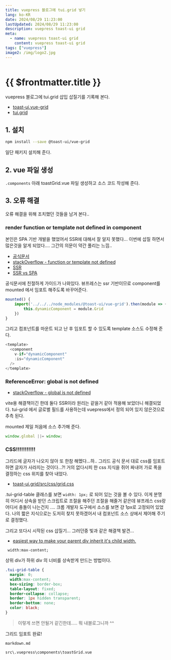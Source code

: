 ```yaml
---
title: vuepress 블로그에 tui.grid 넣기
lang: ko-KR
date: 2024/08/29 11:23:00
lastUpdated: 2024/08/29 11:23:00
description: vuepress toast-ui grid
meta:
  - name: vuepress toast-ui grid
    content: vuepress toast-ui grid
tags: ["vuepress"]
image2: /img/logo2.jpg
---
```

 
<img
    v-if="data.image2"
    :src="$withBase(data.image2)"
    :alt="data.image2 || 'hero'"
    >

<script>
export default {
  name: 'Home',
  computed: {
    data () {
      return this.$page.frontmatter
    },
  }
}
</script>



# {{ $frontmatter.title }}

vuepress 블로그에 tui.grid 삽입 삽질기를 기록해 본다.

<toastGrid/>

- [toast-ui.vue-grid](https://github.com/nhn/tui.grid/blob/master/packages/toast-ui.vue-grid/docs/getting-started.md)
- [tui.grid](https://nhn.github.io/tui.grid/latest/)

## 1. 설치

```sh
npm install --save @toast-ui/vue-grid
```

일단 패키지 설치해 준다.

## 2. vue 파일 생성

`.components` 아래 toastGrid.vue 파일 생성하고 소스 코드 작성해 준다.

## 3. 오류 해결 

오류 해결을 위해 조치했던 것들을 남겨 본다..

### render function or template not defined in component

본인은 SPA 기반 개발을 했었어서 SSR에 대해서 잘 알지 못했다... 이번에 삽질 하면서 많은것을 알게 되었다.... 그간의 의문이 약간 풀리는 느낌.. 

- [공식문서](https://v1.vuepress.vuejs.org/guide/using-vue.html#browser-api-access-restrictions)
- [stackOverflow - function or template not defined](https://stackoverflow.com/questions/54341251/render-function-or-template-not-defined-in-component-anonymous)
- [SSR](https://vuejs.org/guide/scaling-up/ssr)
- [SSR vs SPA](https://velog.io/@ru_bryunak/SPA-%EC%82%AC%EC%9A%A9%EC%97%90%EC%84%9C%EC%9D%98-SSR%EA%B3%BC-CSR)

공식문서에 친절하게 가이드가 나와있다. 뷰프레스는 ssr 기반이므로 component를 mounted 에서 임포트 해주도록 바꾸어준다.

```js
mounted() {
    import('../../../node_modules/@toast-ui/vue-grid').then(module => {
        this.dynamicComponent = module.Grid
    })
}
```

그리고 컴포넌트를 마운트 되고 난 후 임포트 할 수 있도록 template 소스도 수정해 준다.

```js
<template>
  <component
    v-if="dynamicComponent" 
    :is="dynamicComponent"
  />
</template>
```

### ReferenceError: global is not defined

- [stackOverflow - global is not defined](https://stackoverflow.com/a/73208485/10222566)

vite용 해결책이긴 한데 둘다 SSR이라 원리는 같을거 같아 적용해 보았더니 해결되었다. tui-grid 에서 글로벌 필드를 사용하는데 vuepress에서 정의 되어 있지 않은것으로 추측 된다. 

mounted 제일 처음에 소스 추가해 준다.

```js
window.global ||= window;
```

### CSS!!!!!!!!!!!

그리드에 글자가 나오지 않아 또 한참 해멨다...하.. 그리드 공식 문서 대로 css를 임포트 하면 글자가 사라지는 것이다...?! 거의 없다시피 한 css 지식을 쥐어 짜내어 가로 폭을 결정하는 css 위치를 찾아 내었다.

- [toast-ui.grid/src/css/grid.css](https://github.com/nhn/tui.grid/blob/master/packages/toast-ui.grid/src/css/grid.css)

.tui-grid-table 클래스를 보면 `width: 1px;` 로 되어 있는 것을 볼 수 있다. 이게 분명히 어디서 상속을 받던 스크립트로 조절을 해주던 조절을 해줄거 같은데
뷰프레스 css랑 어디서 충돌이 나는건지 .... 크롬 개발자 도구에서 소스를 보면 걍 1px로 고정되어 있었다. 나의 짧은 지식으로는 도저히 찾지 못하겠어서 내 컴포넌트 소스 상에서 제어해 주기로 결정했다.

그리고 또다시 시작된 css 삽질기... 그러던중 빛과 같은 해결책 발견... 

- [easiest way to make your parent div inherit it's child width.](https://stackoverflow.com/a/70394225)

` width:max-content;`

상위 div가 하위 div 의 너비를 상속받게 만드는 방법이다.

```css
.tui-grid-table {
  margin: 0;
  width:max-content;
  box-sizing: border-box;
  table-layout: fixed;
  border-collapse: collapse;
  border: 1px hidden transparent;
  border-bottom: none;
  color: black;
}
```

> 이렇게 쓰면 안될거 같긴한데..... 뭐 내블로그니까 ^^

그리드 임포트 완료!

<toastGrid 
    v-bind:data = "[
        { 
            name: '그리드',
            artist: '테스트'
        },
        { 
            name: '마크다운에서',
            artist: '내용작성가능'
        }
    ]"
    v-bind:columns = "[
        {
            header: 'title',
            name: 'name',
        },
        {
            header: 'desc',
            name: 'artist',
            width: 400
        }
    ]"
    v-bind:options = "{
        scrollX: false,
        scrollY: false,
        draggable: false,
    }"
/>

`markdown.md`

<Gist gistId="ad76ab3dc136bb5720b91f2510696238" file="markdown.md"/>

`src\.vuepress\components\toastGrid.vue`

<Gist gistId="ad76ab3dc136bb5720b91f2510696238" file="toastGrid.vue"/>